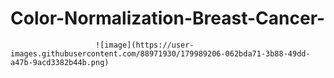 # Color-Normalization-Breast-Cancer-

                       ![image](https://user-images.githubusercontent.com/88971930/179989206-062bda71-3b88-49dd-a47b-9acd3382b44b.png)
